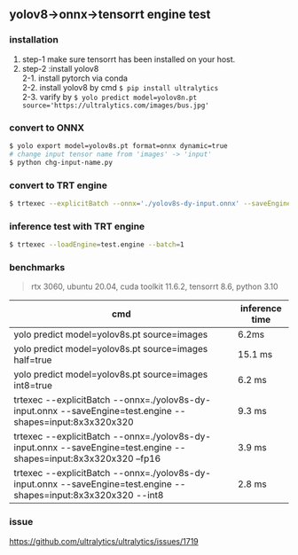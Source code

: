 ## yolov8->onnx->tensorrt engine test 
### installation
1. step-1  make sure tensorrt has been installed on your host.
2. step-2 :install yolov8  
  2-1. install pytorch via conda  
  2-2. install yolov8 by cmd ``$ pip install ultralytics``  
  2-3. varify by  ``$ yolo predict model=yolov8n.pt source='https://ultralytics.com/images/bus.jpg'``


### convert to ONNX 
```bash
$ yolo export model=yolov8s.pt format=onnx dynamic=true
# change input tensor name from 'images' -> 'input'
$ python chg-input-name.py 
```

### convert to TRT engine
```bash
$ trtexec --explicitBatch --onnx='./yolov8s-dy-input.onnx' --saveEngine=test.engine
```

### inference test with TRT engine
```bash
$ trtexec --loadEngine=test.engine --batch=1
```

### benchmarks
> rtx 3060, ubuntu 20.04, cuda toolkit 11.6.2, tensorrt 8.6, python 3.10  

| cmd  | inference time  |
|---|---|
| yolo predict model=yolov8s.pt source=images  | 6.2ms  |
| yolo predict model=yolov8s.pt source=images half=true | 15.1 ms |
| yolo predict model=yolov8s.pt source=images int8=true | 6.2 ms  |
| trtexec --explicitBatch --onnx=./yolov8s-dy-input.onnx --saveEngine=test.engine --shapes=input:8x3x320x320 | 9.3 ms  |
| trtexec --explicitBatch --onnx=./yolov8s-dy-input.onnx --saveEngine=test.engine --shapes=input:8x3x320x320 –fp16 | 3.9 ms  |
| trtexec --explicitBatch --onnx=./yolov8s-dy-input.onnx --saveEngine=test.engine --shapes=input:8x3x320x320 --int8 | 2.8 ms  |

### issue
https://github.com/ultralytics/ultralytics/issues/1719
